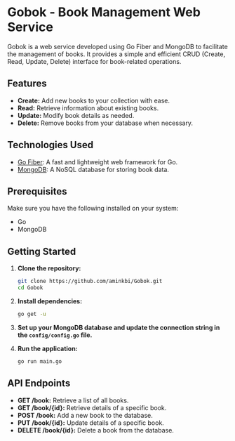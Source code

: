 # Gobok - Book Management Web Service

Gobok is a web service developed using Go Fiber and MongoDB to facilitate the management of books. It provides a simple and efficient CRUD (Create, Read, Update, Delete) interface for book-related operations. 
## Features

- **Create:** Add new books to your collection with ease.
- **Read:** Retrieve information about existing books.
- **Update:** Modify book details as needed.
- **Delete:** Remove books from your database when necessary.

## Technologies Used

- [Go Fiber](https://github.com/gofiber/fiber): A fast and lightweight web framework for Go.
- [MongoDB](https://www.mongodb.com/): A NoSQL database for storing book data.

## Prerequisites

Make sure you have the following installed on your system:

- Go
- MongoDB

## Getting Started

1. **Clone the repository:**

   ```bash
   git clone https://github.com/aminkbi/Gobok.git
   cd Gobok
   ```

2. **Install dependencies:**

   ```bash
   go get -u
   ```

3. **Set up your MongoDB database and update the connection string in the `config/config.go` file.**

4. **Run the application:**

   ```bash
   go run main.go
   ```

## API Endpoints

- **GET /book:** Retrieve a list of all books.
- **GET /book/{id}:** Retrieve details of a specific book.
- **POST /book:** Add a new book to the database.
- **PUT /book/{id}:** Update details of a specific book.
- **DELETE /book/{id}:** Delete a book from the database.

